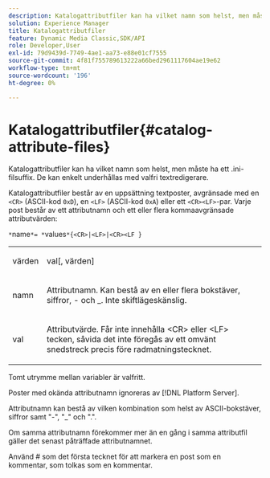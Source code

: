 ```yaml
---
description: Katalogattributfiler kan ha vilket namn som helst, men måste ha ett .ini-filsuffix. De kan enkelt underhållas med valfri textredigerare.
solution: Experience Manager
title: Katalogattributfiler
feature: Dynamic Media Classic,SDK/API
role: Developer,User
exl-id: 79d9439d-7749-4ae1-aa73-e88e01cf7555
source-git-commit: 4f81f755789613222a66bed2961117604ae19e62
workflow-type: tm+mt
source-wordcount: '196'
ht-degree: 0%

---
```


# Katalogattributfiler{#catalog-attribute-files}

Katalogattributfiler kan ha vilket namn som helst, men måste ha ett .ini-filsuffix. De kan enkelt underhållas med valfri textredigerare.

Katalogattributfiler består av en uppsättning textposter, avgränsade med en `<CR>` (ASCII-kod `0xD`), en `<LF>` (ASCII-kod `0xA`) eller ett `<CR><LF>`-par. Varje post består av ett attributnamn och ett eller flera kommaavgränsade attributvärden:

`*`name`*= *`values`*{<CR>|<LF>|<CR><LF }`

<table id="simpletable_0F879121670046AE9414298725961303"> 
 <tr class="strow"> 
  <td class="stentry"> <p><span class="varname"> värden </span> </p> </td> 
  <td class="stentry"> <p><span class="codeph"> <span class="varname"> val</span>[,<span class="varname"> värden</span>]</span> </p> </td> 
 </tr> 
 <tr class="strow"> 
  <td class="stentry"> <p><span class="varname"> namn</span> </p> </td> 
  <td class="stentry"> <p>Attributnamn. Kan bestå av en eller flera bokstäver, siffror, - och _. Inte skiftlägeskänslig. </p></td> 
 </tr> 
 <tr class="strow"> 
  <td class="stentry"> <p><span class="varname"> val</span> </p></td> 
  <td class="stentry"> <p>Attributvärde. Får inte innehålla <span class="codeph"> &lt;CR&gt;</span> eller <span class="codeph"> &lt;LF&gt;</span> tecken, såvida det inte föregås av ett omvänt snedstreck precis före radmatningstecknet. </p></td> 
 </tr> 
</table>

Tomt utrymme mellan variabler är valfritt.

Poster med okända attributnamn ignoreras av [!DNL Platform Server].

Attributnamn kan bestå av vilken kombination som helst av ASCII-bokstäver, siffror samt &quot;-&quot;, &quot;_&quot; och &quot;.&quot;.

Om samma attributnamn förekommer mer än en gång i samma attributfil gäller det senast påträffade attributnamnet.

Använd # som det första tecknet för att markera en post som en kommentar, som tolkas som en kommentar.
